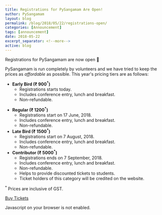 ```yaml
---
title: Registrations for PySangamam Are Open!
author: PySangamam
layout: blog
permalink: /blog/2018/05/22/registrations-open/
categories: [Announcement]
tags: [announcement]
date: 2018-05-22
excerpt_separator: <!--more-->
active: blog
---
```


Registrations for PySangamam are now open 🚀

PySangamam is run completely by volunteers and we have tried to keep the prices as *affordable* as possible. This year's pricing tiers are as follows:

* **Early Bird (₹ 900<sup>*</sup>)**
  * Registrations starts today.
  * Includes conference entry, lunch and breakfast.
  * Non-refundable.
<!--more-->
* **Regular (₹ 1200<sup>*</sup>)**
  * Registrations start on 17 June, 2018.
  * Includes conference entry, lunch and breakfast.
  * Non-refundable.
* **Late Bird (₹ 1500<sup>*</sup>)**
  * Registrations start on 7 August, 2018.
  * Includes conference entry, lunch and breakfast.
  * Non-refundable.
* **Contributor (₹ 5000<sup>*</sup>)**
  * Registrations ends on 7 September, 2018.
  * Includes conference entry, lunch and breakfast.
  * Non-refundable.
  * Helps to provide discounted tickets to students.
  * Ticket holders of this category will be credited on the website.

<sup>*</sup> Prices are inclusive of GST.

<div class="text-center mar-top-20">

  <!--
  <a
    onclick="popup('pysangamam2018');"
    class="tsbutton btn btn-lg btn-outline-primary btn-cfp mar-top-10">
    Buy Tickets
  </a>
  -->
  
  <a
     target="_blank"
     href="https://www.townscript.com/e/pysangamam2018/booking"
     class="tsbutton btn btn-lg btn-outline-primary btn-cfp mar-top-10">
    Buy Tickets
  </a>
</div>

<noscript id="tsNoJsMsg">Javascript on your browser is not enabled.</noscript><script async src="//www.townscript.com/popup-widget/townscript-widget.nocache.js" type="text/javascript"></script>
